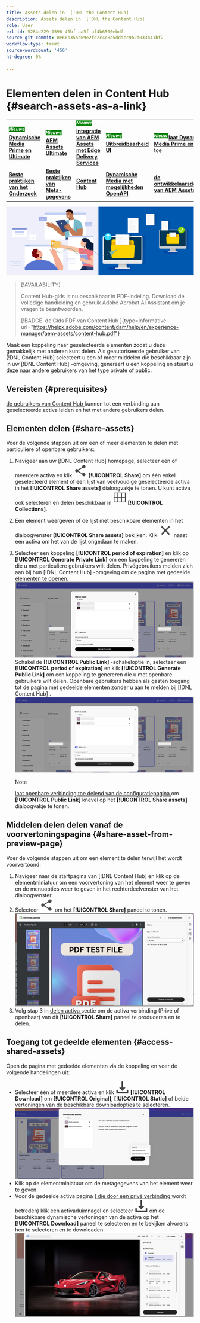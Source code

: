 ```yaml
---
title: Assets delen in  [!DNL the Content Hub]
description: Assets delen in  [!DNL the Content Hub]
role: User
exl-id: 5284d229-1596-40bf-aa5f-af4b6500ebdf
source-git-commit: 0e66b355d09e2fd2c4c8a5ddacc9b2d033b41bf2
workflow-type: tm+mt
source-wordcount: '456'
ht-degree: 0%

---
```


# Elementen delen in Content Hub {#search-assets-as-a-link}

<table>
    <tr>
        <td>
            <sup style= "background-color:#008000; color:#FFFFFF; font-weight:bold"><i> Nieuwe </i></sup> <a href="/help/assets/dynamic-media/dm-prime-ultimate.md"><b> Dynamische Media Prime en Ultimate </b></a>
        </td>
        <td>
            <sup style= "background-color:#008000; color:#FFFFFF; font-weight:bold"><i> Nieuwe </i></sup> <a href="/help/assets/assets-ultimate-overview.md"><b> AEM Assets Ultimate </b></a>
        </td>
        <td>
            <sup style= "background-color:#008000; color:#FFFFFF; font-weight:bold"><i> Nieuwe </i></sup> <a href="/help/assets/integrate-aem-assets-edge-delivery-services.md"><b> integratie van AEM Assets met Edge Delivery Services </b></a>
        </td>
        <td>
            <sup style= "background-color:#008000; color:#FFFFFF; font-weight:bold"><i> Nieuwe </i></sup> <a href="/help/assets/aem-assets-view-ui-extensibility.md"><b> Uitbreidbaarheid UI </b></a>
        </td>
          <td>
            <sup style= "background-color:#008000; color:#FFFFFF; font-weight:bold"><i> Nieuw </i></sup> <a href="/help/assets/dynamic-media/enable-dynamic-media-prime-and-ultimate.md"><b> laat Dynamische Media Prime en Ultimate </b></a> toe
        </td>
    </tr>
    <tr>
        <td>
            <a href="/help/assets/search-best-practices.md"><b> Beste praktijken van het Onderzoek </b></a>
        </td>
        <td>
            <a href="/help/assets/metadata-best-practices.md"><b> Beste praktijken van Meta-gegevens </b></a>
        </td>
        <td>
            <a href="/help/assets/product-overview.md"><b> Content Hub </b></a>
        </td>
        <td>
            <a href="/help/assets/dynamic-media-open-apis-overview.md"><b> Dynamische Media met mogelijkheden OpenAPI </b></a>
        </td>
        <td>
            <a href="https://developer.adobe.com/experience-cloud/experience-manager-apis/"><b> de ontwikkelaarsdocumentatie van AEM Assets </b></a>
        </td>
    </tr>
</table>

![ de bannerbeeld van het Aandeel activa ](assets/share-assets-banner.png)

>[!AVAILABILITY]
>
>Content Hub-gids is nu beschikbaar in PDF-indeling. Download de volledige handleiding en gebruik Adobe Acrobat AI Assistant om je vragen te beantwoorden.
>
>[!BADGE &#x200B; de Gids PDF van Content Hub &#x200B;]{type=Informative url="https://helpx.adobe.com/content/dam/help/en/experience-manager/aem-assets/content-hub.pdf"}

Maak een koppeling naar geselecteerde elementen zodat u deze gemakkelijk met anderen kunt delen. Als geautoriseerde gebruiker van [!DNL Content Hub] selecteert u een of meer middelen die beschikbaar zijn in uw [!DNL Content Hub] -omgeving, genereert u een koppeling en stuurt u deze naar andere gebruikers van het type private of public.

## Vereisten {#prerequisites}

[ de gebruikers van Content Hub ](deploy-content-hub.md#onboard-content-hub-users) kunnen tot een verbinding aan geselecteerde activa leiden en het met andere gebruikers delen.

## Elementen delen {#share-assets}

Voer de volgende stappen uit om een of meer elementen te delen met particuliere of openbare gebruikers:
1. Navigeer aan uw [!DNL Content Hub] homepage, selecteer één of meerdere activa en klik ![ aandeel ](/help/assets/assets/share.svg) **[!UICONTROL Share]** om één enkel geselecteerd element of een lijst van veelvoudige geselecteerde activa in het **[!UICONTROL Share assets]** dialoogvakje te tonen.
U kunt activa ook selecteren en delen beschikbaar in ![ inzamelingen ](/help/assets/assets/Smock_Collection_18_N.svg) **[!UICONTROL Collections]**.
1. Een element weergeven of de lijst met beschikbare elementen in het dialoogvenster **[!UICONTROL Share assets]** bekijken. Klik ![ unselect ](/help/assets/assets/Close.svg) naast een activa om het van de lijst ongedaan te maken.
1. Selecteer een koppeling **[!UICONTROL period of expiration]** en klik op **[!UICONTROL Generate Private Link]** om een koppeling te genereren die u met particuliere gebruikers wilt delen. Privégebruikers melden zich aan bij hun [!DNL Content Hub] -omgeving om de pagina met gedeelde elementen te openen.
   ![ privé en openbare verbinding ](/help/assets/assets/private-and-public-link.png)
Schakel de **[!UICONTROL Public Link]** -schakeloptie in, selecteer een **[!UICONTROL period of expiration]** en klik **[!UICONTROL Generate Public Link]** om een koppeling te genereren die u met openbare gebruikers wilt delen. Openbare gebruikers hebben als gasten toegang tot de pagina met gedeelde elementen zonder u aan te melden bij [!DNL Content Hub] .
   ![ privé en openbare verbinding ](/help/assets/assets/public-and-private-link.png)

   >[!NOTE]
   > 
   > [ laat openbare verbinding toe delend van de configuratiepagina ](/help/assets/configure-content-hub-ui-options.md#enable-public-link-sharing) om **[!UICONTROL Public Link]** knevel op het **[!UICONTROL Share assets]** dialoogvakje te tonen.

## Middelen delen delen vanaf de voorvertoningspagina {#share-asset-from-preview-page}

Voer de volgende stappen uit om een element te delen terwijl het wordt voorvertoond:

1. Navigeer naar de startpagina van [!DNL Content Hub] en klik op de elementminiatuur om een voorvertoning van het element weer te geven en de menuopties weer te geven in het rechterdeelvenster van het dialoogvenster.
1. Selecteer ![ aandeel ](/help/assets/assets/share.svg) om het **[!UICONTROL Share]** paneel te tonen.
   ![ deel activa terwijl het voorvertonen van ](/help/assets/assets/share-assets-from-share-panel.png)
1. Volg stap 3 in [ delen activa ](#share-assets) sectie om de activa verbinding (Privé of openbaar) van dit **[!UICONTROL Share]** paneel te produceren en te delen.

## Toegang tot gedeelde elementen {#access-shared-assets}

Open de pagina met gedeelde elementen via de koppeling en voer de volgende handelingen uit:

* Selecteer één of meerdere activa en klik ![ download ](/help/assets/assets/download-icon.svg) **[!UICONTROL Download]** om **[!UICONTROL Original]**, **[!UICONTROL Static]** of beide vertoningen van de beschikbare downloadopties te selecteren.
  ![](/help/assets/assets/download-shared-assets.png)
* Klik op de elementminiatuur om de metagegevens van het element weer te geven.
* Voor de gedeelde activa pagina ([ die door een privé verbinding ](#share-assets) wordt betreden) klik een activaduimnagel en selecteer ![ download ](/help/assets/assets/download-icon.svg) om de beschikbare dynamische vertoningen van de activa op het **[!UICONTROL Download]** paneel te selecteren en te bekijken alvorens hen te selecteren en te downloaden.
  ![](/help/assets/assets/download-renditions-shared-assets-page.png)





